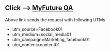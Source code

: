 ## Click --> [MyFuture QA](https://myfuture-qa.prudential.com/?utm_source=Facebook01&utm_medium=social_media01&utm_campaign=Marketing_facebook01&utm_content=content01)

Above link sends the request with following UTMs
- utm_source=Facebook01
- utm_medium=social_media01
- utm_campaign=Marketing_facebook01
- utm_content=content01
